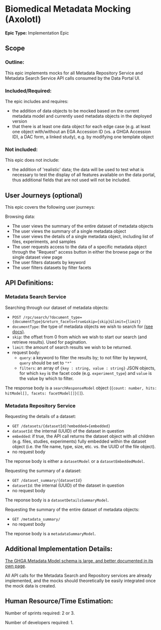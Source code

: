 # Biomedical Metadata Mocking (Axolotl)
**Epic Type:** Implementation Epic

## Scope
### Outline:
This epic implements mocks for all Metadata Repository Service and Metadata Search Service API calls consumed by the Data Portal UI.

### Included/Required:
The epic includes and requires:
- the addition of data objects to be mocked based on the current metadata model and currently used metadata objects in the deployed version
- that there is at least one data object for each edge case (e.g. at least one object with/without an EGA Accession ID (vs. a GHGA Accession ID), a DAC form, a linked study), e.g. by modifying one template object

### Not included:
This epic does not include:
- the addition of 'realistic' data; the data will be used to test what is necessary to test the display of all features available on the data portal, thus additional fields that are not used will not be included.

## User Journeys (optional)

This epic covers the following user journeys:

Browsing data:
- The user views the summary of the entire dataset of metadata objects
- The user views the summary of a single metadata object
- The user views the details of a single metadata object, including list of files, experiments, and samples
- The user requests access to the data of a specific metadata object through the "Request" access button in either the browse page or the single dataset view page
- The user filters datasets by keyword
- The user filters datasets by filter facets

## API Definitions:

### Metadata Search Service

Searching through our dataset of metadata objects:

- `POST /rpc/search/?document_type={documentType}&return_facets=true&skip={skip}&limit={limit}`
- `documentType`: the type of metadata objects we wish to search for [(see docs)](https://ghga-de.github.io/ghga-metadata-schema/docs/type/).
- `skip`: the offset from 0 from which we wish to start our search (and retrieve results). Used for pagination.
- `limit`: the amount of search results we wish to be returned.
- request body:
  - `query`: a keyword to filter the results by; to not filter by keyword, `query` should be set to `"*"`
  - `filters`: an array of `{key : string, value : string}` JSON objects, for which `key` is the facet code (e.g. `experiment_type`) and `value` is the value by which to filter.

The response body is a `searchResponseModel` object (`{count: number, hits: hitModel[], facets: facetModel[]}[]`).

### Metadata Repository Service

Requesting the details of a dataset:

- `GET /datasets/{datasetId}?embedded={embedded}`
- `datasetId`: the internal (UUID) of the dataset in question
- `embedded`: if true, the API call returns the dataset object with all children (e.g. files, studies, experiments) fully embedded within the dataset object (i.e. the file name, type, size, etc. vs. the UUID of the file object).
- no request body

The reponse body is either a `datasetModel` or a `datasetEmbeddedModel`.

Requesting the summary of a dataset:

- `GET /dataset_summary/{datasetId}`
- `datasetId`: the internal (UUID) of the dataset in question
- no request body

The reponse body is a `datasetDetailsSummaryModel`. 

Requesting the summary of the entire dataset of metadata objects:

- `GET /metadata_summary/`
- no request body

The reponse body is a `metadataSummaryModel`. 

## Additional Implementation Details:

[The GHGA Metadata Model schema is large, and better documented in its own page](https://ghga-de.github.io/ghga-metadata-schema/docs/).

All API calls for the Metadata Search and Repository services are already implemented, and the mocks should theoretically be easily integrated once the mock data is created.

## Human Resource/Time Estimation:

Number of sprints required: 2 or 3.

Number of developers required: 1.
